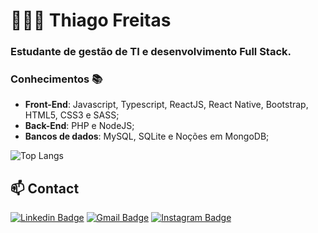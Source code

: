 # 👨🏻‍💻 Thiago Freitas

 ### Estudante de gestão de TI e desenvolvimento Full Stack.

### Conhecimentos 📚

- **Front-End**: Javascript, Typescript, ReactJS, React Native, Bootstrap, HTML5, CSS3 e SASS;
- **Back-End**: PHP e NodeJS;
- **Bancos de dados**: MySQL, SQLite e Noções em MongoDB;


![Top Langs](https://github-readme-stats.vercel.app/api/top-langs/?username=ThiagoFReis&layout=compact&show_icons=true&title_color=5C2DAE&icon_color=5C2DAE)

## 📫 Contact
[![Linkedin Badge](https://img.shields.io/badge/-LinkedIn-blue?style=flat-square&logo=Linkedin&logoColor=white&link=https://www.linkedin.com/in/omariosouto)](https://www.linkedin.com/in/thiago-freitas-b6986a155/)
[![Gmail Badge](https://img.shields.io/badge/-Gmail-7159c1?style=flat-square&logo=Gmail&logoColor=white&color=red&link=mailto:thiagofreitas201717@gmail.com)](mailto:thiagofreitas201717@gmail.com)
[![Instagram Badge](https://img.shields.io/badge/-Instagram-7159c1?style=flat-square&color=maroon&logo=instagram&logoColor=white&link=https://www.instagram.com/_tfreitas__/)](https://www.instagram.com/_tfreitas__/)
